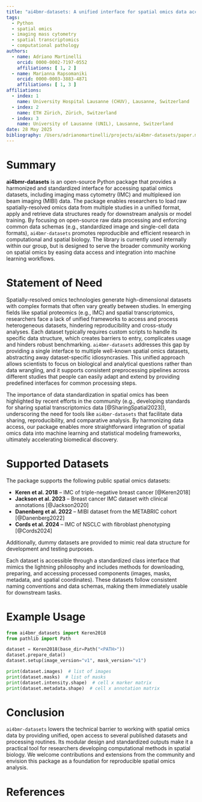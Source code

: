 ```yaml
---
title: "ai4bmr-datasets: A unified interface for spatial omics data access for computer vision and machine learning"
tags:
  - Python
  - spatial omics
  - imaging mass cytometry
  - spatial transcriptomics
  - computational pathology
authors:
  - name: Adriano Martinelli
    orcid: 0000-0002-7197-0552
    affiliations: [ 1, 2 ]
  - name: Marianna Rapsomaniki
    orcid: 0000-0003-3883-4871
    affiliations: [ 1, 3 ]
affiliations:
  - index: 1
    name: University Hospital Lausanne (CHUV), Lausanne, Switzerland
  - index: 2
    name: ETH Zürich, Zürich, Switzerland
  - index: 3
    name: University of Lausanne (UNIL), Lausanne, Switzerland
date: 28 May 2025
bibliography: /Users/adrianomartinelli/projects/ai4bmr-datasets/paper.md
---
```


# Summary

**ai4bmr-datasets** is an open-source Python package that provides a harmonized and standardized interface for accessing
spatial omics datasets, including imaging mass cytometry (IMC) and multiplexed ion beam imaging (MIBI) data. The
package enables researchers to load raw spatially-resolved omics data from multiple studies in a unified format, apply 
and retrieve data structures ready for downstream analysis or model training. By
focusing on open-source raw data processing and enforcing common data schemas (e.g., standardized image and single-cell
data formats), `ai4bmr-datasets` promotes reproducible and efficient research in computational and spatial
biology. The library is currently used internally within our group, but is designed to serve the broader community
working on spatial omics by easing data access and integration into machine learning workflows.

# Statement of Need

Spatially-resolved omics technologies generate high-dimensional datasets with complex formats that often vary greatly
between studies. In emerging fields like spatial proteomics (e.g., IMC) and spatial transcriptomics, researchers face a
lack of unified frameworks to access and process heterogeneous datasets, hindering reproducibility and cross-study
analyses. Each dataset typically requires custom scripts to handle its specific data structure, which creates barriers
to entry, complicates usage and hinders robust benchmarking. `ai4bmr-datasets` addresses this gap by providing a single interface to
multiple well-known spatial omics datasets, abstracting away dataset-specific idiosyncrasies. This unified approach
allows scientists to focus on biological and analytical questions rather than data wrangling, and it supports consistent
preprocessing pipelines across different studies that people can easily adapt and extend by providing predefined interfaces for common processing steps.

The importance of data standardization in spatial omics has been highlighted by recent efforts in the community (e.g.,
developing standards for sharing spatial transcriptomics data [@SharingSpatial2023]), underscoring the need
for tools like `ai4bmr-datasets` that facilitate data sharing, reproducibility, and comparative analysis. By harmonizing
data access, our package enables more straightforward integration of spatial omics data into machine learning and
statistical modeling frameworks, ultimately accelerating biomedical discovery.

# Supported Datasets

The package supports the following public spatial omics datasets:

- **Keren et al. 2018** – IMC of triple-negative breast cancer [@Keren2018]
- **Jackson et al. 2023** – Breast cancer IMC dataset with clinical annotations [@Jackson2020]
- **Danenberg et al. 2022** – MIBI dataset from the METABRIC cohort [@Danenberg2022]
- **Cords et al. 2024** – IMC of NSCLC with fibroblast phenotyping [@Cords2024]

Additionally, dummy datasets are provided to mimic real data structure for development and testing purposes.

Each dataset is accessible through a standardized class interface that mimics the lightning philosophy and includes methods for downloading, preparing, and
accessing processed components (images, masks, metadata, and spatial coordinates). These datasets follow consistent
naming conventions and data schemas, making them immediately usable for downstream tasks.

# Example Usage

```python
from ai4bmr_datasets import Keren2018
from pathlib import Path

dataset = Keren2018(base_dir=Path("<PATH>"))
dataset.prepare_data()
dataset.setup(image_version="v1", mask_version="v1")

print(dataset.images)  # list of images
print(dataset.masks)  # list of masks
print(dataset.intensity.shape)  # cell x marker matrix
print(dataset.metadata.shape)  # cell x annotation matrix
```

# Conclusion

`ai4bmr-datasets` lowers the technical barrier to working with spatial omics data by providing unified, open access to
several published datasets and processing routines. Its modular design and standardized outputs make it a practical tool
for researchers developing computational methods in spatial biology. We welcome contributions and extensions from the
community and envision this package as a foundation for reproducible spatial omics analysis.

# References

```{bibliography}

